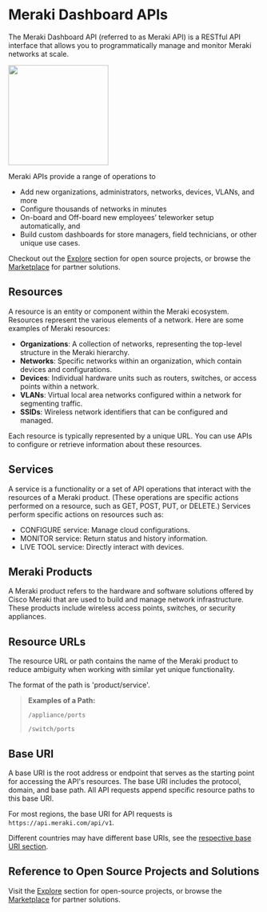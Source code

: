 # Meraki Dashboard APIs

The Meraki Dashboard API (referred to as Meraki API) is a RESTful API interface that allows you to programmatically manage and monitor Meraki networks at scale.

<img src="../images/cloud-code.png" width="200px">


Meraki APIs provide a range of operations to

- Add new organizations, administrators, networks, devices, VLANs, and more
- Configure thousands of networks in minutes
- On-board and Off-board new employees’ teleworker setup automatically, and
- Build custom dashboards for store managers, field technicians, or other unique use cases. 


Checkout out the [Explore](https://developer.cisco.com/meraki/explore/) section for open source projects, or browse the [Marketplace](https://apps.meraki.io/) for partner solutions.

## Resources

A resource is an entity or component within the Meraki ecosystem.  Resources represent the various elements of a network.  Here are some examples of Meraki resources:

- **Organizations**: A collection of networks, representing the top-level structure in the Meraki hierarchy.
- **Networks**: Specific networks within an organization, which contain devices and configurations.
- **Devices**: Individual hardware units such as routers, switches, or access points within a network.
- **VLANs**: Virtual local area networks configured within a network for segmenting traffic.
- **SSIDs**: Wireless network identifiers that can be configured and managed.

Each resource is typically represented by a unique URL. You can use APIs to configure or retrieve information about these resources.

## Services

A service is a functionality or a set of API operations that interact with the resources of a Meraki product. (These operations are specific actions performed on a resource, such as GET, POST, PUT, or DELETE.) Services perform specific actions on resources such as:

- CONFIGURE service: Manage cloud configurations.
- MONITOR service: Return status and history information.
- LIVE TOOL service: Directly interact with devices.

## Meraki Products

A Meraki product refers to the hardware and software solutions offered by Cisco Meraki that are used to build and manage network infrastructure. These products include wireless access points, switches, or security appliances.

## Resource URLs

The resource URL or path contains the name of the Meraki product to reduce ambiguity when working with similar yet unique functionality. 

The format of the path is 'product/service'.

> **Examples of a Path:**
>
> `/appliance/ports`
>
> `/switch/ports`

## Base URI 

A base URI is the root address or endpoint that serves as the starting point for accessing the API's resources. The base URI includes the protocol, domain, and base path. All API requests append specific resource paths to this base URI.

For most regions, the base URI for API requests is `https://api.meraki.com/api/v1`.


Different countries may have different base URIs, see the [respective base URI section](https://developer.cisco.com/meraki/api-v1/getting-started/#base-uri).


## Reference to Open Source Projects and Solutions

Visit the [Explore](https://developer.cisco.com/meraki/explore/) section for open-source projects, or browse the [Marketplace](https://apps.meraki.io/) for partner solutions.


